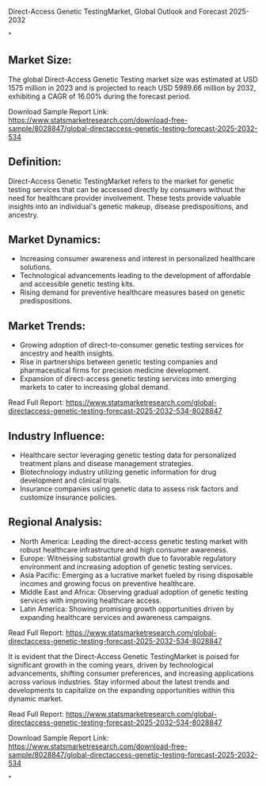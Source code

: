 Direct-Access Genetic TestingMarket, Global Outlook and Forecast 2025-2032

"<html>
<head>
<title>Direct-Access Genetic TestingMarket, Global Outlook and Forecast 2025-2032</title>
</head>
<body>

<h2>Market Size:</h2>
<p>The global Direct-Access Genetic Testing market size was estimated at USD 1575 million in 2023 and is projected to reach USD 5989.66 million by 2032, exhibiting a CAGR of 16.00% during the forecast period.</p>
<p>Download Sample Report Link: <a href='https://www.statsmarketresearch.com/download-free-sample/8028847/global-directaccess-genetic-testing-forecast-2025-2032-534'>https://www.statsmarketresearch.com/download-free-sample/8028847/global-directaccess-genetic-testing-forecast-2025-2032-534</a></p>

<h2>Definition:</h2>
<p>Direct-Access Genetic TestingMarket refers to the market for genetic testing services that can be accessed directly by consumers without the need for healthcare provider involvement. These tests provide valuable insights into an individual's genetic makeup, disease predispositions, and ancestry.</p>

<h2>Market Dynamics:</h2>
<ul>
<li>Increasing consumer awareness and interest in personalized healthcare solutions.</li>
<li>Technological advancements leading to the development of affordable and accessible genetic testing kits.</li>
<li>Rising demand for preventive healthcare measures based on genetic predispositions.</li>
</ul>

<h2>Market Trends:</h2>
<ul>
<li>Growing adoption of direct-to-consumer genetic testing services for ancestry and health insights.</li>
<li>Rise in partnerships between genetic testing companies and pharmaceutical firms for precision medicine development.</li>
<li>Expansion of direct-access genetic testing services into emerging markets to cater to increasing global demand.</li>
</ul>
<p>Read Full Report: <a href='https://www.statsmarketresearch.com/global-directaccess-genetic-testing-forecast-2025-2032-534-8028847'>https://www.statsmarketresearch.com/global-directaccess-genetic-testing-forecast-2025-2032-534-8028847</a></p>

<h2>Industry Influence:</h2>
<ul>
<li>Healthcare sector leveraging genetic testing data for personalized treatment plans and disease management strategies.</li>
<li>Biotechnology industry utilizing genetic information for drug development and clinical trials.</li>
<li>Insurance companies using genetic data to assess risk factors and customize insurance policies.</li>
</ul>

<h2>Regional Analysis:</h2>
<ul>
<li>North America: Leading the direct-access genetic testing market with robust healthcare infrastructure and high consumer awareness.</li>
<li>Europe: Witnessing substantial growth due to favorable regulatory environment and increasing adoption of genetic testing services.</li>
<li>Asia Pacific: Emerging as a lucrative market fueled by rising disposable incomes and growing focus on preventive healthcare.</li>
<li>Middle East and Africa: Observing gradual adoption of genetic testing services with improving healthcare access.</li>
<li>Latin America: Showing promising growth opportunities driven by expanding healthcare services and awareness campaigns.</li>
</ul>
<p>Read Full Report: <a href='https://www.statsmarketresearch.com/global-directaccess-genetic-testing-forecast-2025-2032-534-8028847'>https://www.statsmarketresearch.com/global-directaccess-genetic-testing-forecast-2025-2032-534-8028847</a></p>

<p>It is evident that the Direct-Access Genetic TestingMarket is poised for significant growth in the coming years, driven by technological advancements, shifting consumer preferences, and increasing applications across various industries. Stay informed about the latest trends and developments to capitalize on the expanding opportunities within this dynamic market.</p>

<p>Read Full Report: <a href='https://www.statsmarketresearch.com/global-directaccess-genetic-testing-forecast-2025-2032-534-8028847'>https://www.statsmarketresearch.com/global-directaccess-genetic-testing-forecast-2025-2032-534-8028847</a></p>
<p>Download Sample Report Link: <a href='https://www.statsmarketresearch.com/download-free-sample/8028847/global-directaccess-genetic-testing-forecast-2025-2032-534'>https://www.statsmarketresearch.com/download-free-sample/8028847/global-directaccess-genetic-testing-forecast-2025-2032-534</a></p>

</body>
</html>"
